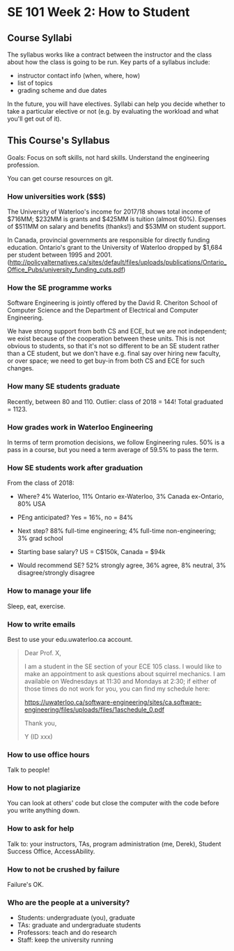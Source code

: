 # SE 101 Week 2: How to Student

## Course Syllabi

The syllabus works like a contract between the instructor and the
class about how the class is going to be run. Key parts of a syllabus
include:

* instructor contact info (when, where, how)
* list of topics
* grading scheme and due dates

In the future, you will have electives. Syllabi can help you decide whether
to take a particular elective or not (e.g. by evaluating the workload and
what you'll get out of it).

## This Course's Syllabus

Goals: Focus on soft skills, not hard skills. Understand the engineering profession.

You can get course resources on git. 

### How universities work ($$$)

The University of Waterloo's income for 2017/18 shows total income of $716MM;
$232MM is grants and $425MM is tuition (almost 60%). Expenses of $511MM on
salary and benefits (thanks!) and $53MM on student support.

In Canada, provincial governments are responsible for directly funding
education.  Ontario's grant to the University of Waterloo dropped by
$1,684 per student between 1995 and
2001. (http://policyalternatives.ca/sites/default/files/uploads/publications/Ontario_Office_Pubs/university_funding_cuts.pdf)

### How the SE programme works

Software Engineering is jointly offered by the David R. Cheriton School of Computer Science 
and the Department of Electrical and Computer Engineering.

We have strong support from both CS and ECE, but we are not independent; we exist because of
the cooperation between these units. This is not obvious to students, so that it's not so
different to be an SE student rather than a CE student, but we don't have e.g. final say over
hiring new faculty, or over space; we need to get buy-in from both CS and ECE for such changes.

### How many SE students graduate

Recently, between 80 and 110. Outlier: class of 2018 = 144! Total graduated = 1123.

### How grades work in Waterloo Engineering

In terms of term promotion decisions, we follow Engineering rules. 50% is a pass in a
course, but you need a term average of 59.5% to pass the term.

### How SE students work after graduation

From the class of 2018: 

* Where? 4% Waterloo, 11% Ontario ex-Waterloo, 3% Canada ex-Ontario, 80% USA

* PEng anticipated? Yes = 16%, no = 84%

* Next step? 88% full-time engineering; 4% full-time non-engineering; 3% grad school

* Starting base salary? US = C$150k, Canada = $94k

* Would recommend SE? 52% strongly agree, 36% agree, 8% neutral, 3% disagree/strongly disagree

### How to manage your life

Sleep, eat, exercise.

### How to write emails

Best to use your edu.uwaterloo.ca account.

> Dear Prof. X,
>
> I am a student in the SE section of your ECE 105 class. I would like to make an appointment to ask questions about squirrel mechanics. I am available on Wednesdays at 11:30 and Mondays at 2:30; if either of those times do not work for you, you can find my schedule here:
>
> https://uwaterloo.ca/software-engineering/sites/ca.software-engineering/files/uploads/files/1aschedule_0.pdf
>
> Thank you,
>
> Y (ID xxx)

### How to use office hours

Talk to people!

### How to not plagiarize

You can look at others' code but close the computer with the code before you write anything down.

### How to ask for help

Talk to: your instructors, TAs, program administration (me, Derek), Student Success Office, AccessAbility.

### How to not be crushed by failure

Failure's OK.

### Who are the people at a university?

* Students: undergraduate (you), graduate
* TAs: graduate and undergraduate students
* Professors: teach and do research
* Staff: keep the university running
